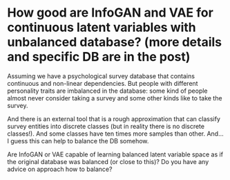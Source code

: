 # How good are InfoGAN and VAE for continuous latent variables with unbalanced database? (more details and specific DB are in the post)

Assuming we have a psychological survey database that contains continuous and non-linear dependencies. But people with different personality traits are imbalanced in the database: some kind of people almost never consider taking a survey and some other kinds like to take the survey.

And there is an external tool that is a rough approximation that can classify survey entities into discrete classes (but in reality there is no discrete classes!). And some classes have ten times more samples than other. And... I guess this can help to balance the DB somehow.

Are InfoGAN or VAE capable of learning balanced latent variable space as if the original database was balanced (or close to this)? Do you have any advice on approach how to balance?

